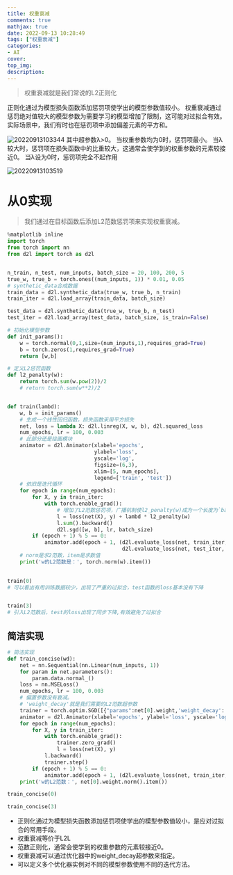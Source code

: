 ```yaml
---
title: 权重衰减
comments: true
mathjax: true
date: 2022-09-13 10:28:49
tags: ["权重衰减"]
categories:
- AI
cover:
top_img:
description:
---
```

<script type="text/javascript" src="/js/src/bai.js"></script>

> 权重衰减就是我们常说的L2正则化


正则化通过为模型损失函数添加惩罚项使学出的模型参数值较小。
权重衰减通过惩罚绝对值较大的模型参数为需要学习的模型增加了限制，这可能对过拟合有效。实际场景中，我们有时也在惩罚项中添加偏差元素的平方和。

![20220913103344](https://image.geoer.cn/20220913103344.png)
其中超参数λ>0。
当权重参数均为0时，惩罚项最小。
当λ较大时，惩罚项在损失函数中的比重较大，这通常会使学到的权重参数的元素较接近0。
当λ设为0时，惩罚项完全不起作用

![20220913103519](https://image.geoer.cn/20220913103519.png)

# 从0实现
> 我们通过在目标函数后添加L2范数惩罚项来实现权重衰减。

```python
%matplotlib inline
import torch
from torch import nn
from d2l import torch as d2l


n_train, n_test, num_inputs, batch_size = 20, 100, 200, 5
true_w, true_b = torch.ones((num_inputs, 1)) * 0.01, 0.05
# synthetic_data合成数据
train_data = d2l.synthetic_data(true_w, true_b, n_train)
train_iter = d2l.load_array(train_data, batch_size)

test_data = d2l.synthetic_data(true_w, true_b, n_test)
test_iter = d2l.load_array(test_data, batch_size, is_train=False)

# 初始化模型参数
def init_params():
    w = torch.normal(0,1,size=(num_inputs,1),requires_grad=True)
    b = torch.zeros(1,requires_grad=True)
    return [w,b]

# 定义L2惩罚函数
def l2_penalty(w):
    return torch.sum(w.pow(2))/2
    # return torch.sum(w**2)/2


def train(lambd):
    w, b = init_params()
    # 生成一个线性回归函数，损失函数采用平方损失
    net, loss = lambda X: d2l.linreg(X, w, b), d2l.squared_loss
    num_epochs, lr = 100, 0.003
    # 此部分还是绘画模块
    animator = d2l.Animator(xlabel='epochs',
                            ylabel='loss',
                            yscale='log',
                            figsize=(6,3),
                            xlim=[5, num_epochs],
                            legend=['train', 'test'])
    # 依旧是迭代循环
    for epoch in range(num_epochs):
        for X, y in train_iter:
            with torch.enable_grad():
                # 增加了L2范数惩罚项，⼴播机制使l2_penalty(w)成为⼀个⻓度为`batch_size`的向量。
                l = loss(net(X), y) + lambd * l2_penalty(w)
                l.sum().backward()
                d2l.sgd([w, b], lr, batch_size)
        if (epoch + 1) % 5 == 0:
            animator.add(epoch + 1, (d2l.evaluate_loss(net, train_iter, loss),
                                     d2l.evaluate_loss(net, test_iter, loss)))
    # norm是求2范数，item是求数值
    print('w的L2范数是：', torch.norm(w).item())
  

train(0)
# 可以看出有用训练数据较少，出现了严重的过拟合，test函数的loss基本没有下降


train(3)
# 引入L2范数后，test的loss出现了同步下降,有效避免了过拟合
```

## 简洁实现
```python
# 简洁实现
def train_concise(wd):
    net = nn.Sequential(nn.Linear(num_inputs, 1))
    for param in net.parameters():
        param.data.normal_()
    loss = nn.MSELoss()
    num_epochs, lr = 100, 0.003
    # 偏置参数没有衰减。
    # 'weight_decay'就是我们需要的L2范数超参数
    trainer = torch.optim.SGD([{"params":net[0].weight,'weight_decay': wd},{"params":net[0].bias}], lr=lr)
    animator = d2l.Animator(xlabel='epochs', ylabel='loss', yscale='log',xlim=[5, num_epochs], legend=['train', 'test'])
    for epoch in range(num_epochs):
        for X, y in train_iter:
            with torch.enable_grad():
                trainer.zero_grad()
                l = loss(net(X), y)
            l.backward()
            trainer.step()
        if (epoch + 1) % 5 == 0:
            animator.add(epoch + 1, (d2l.evaluate_loss(net, train_iter, loss),d2l.evaluate_loss(net, test_iter, loss)))
    print('w的L2范数：', net[0].weight.norm().item())

train_concise(0)

train_concise(3)
```


- 正则化通过为模型损失函数添加惩罚项使学出的模型参数值较小，是应对过拟合的常用手段。
- 权重衰减等价于L2L 
- 范数正则化，通常会使学到的权重参数的元素较接近0。
- 权重衰减可以通过优化器中的weight_decay超参数来指定。
- 可以定义多个优化器实例对不同的模型参数使用不同的迭代方法。

